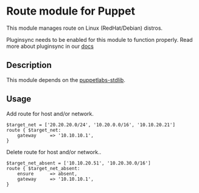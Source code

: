 # Route module for Puppet

This module manages route on Linux (RedHat/Debian) distros. 

Pluginsync needs to be enabled for this module to function properly.
Read more about pluginsync in our [docs](http://docs.puppetlabs.com/guides/plugins_in_modules.html#enabling-pluginsync)

## Description

This module depends on the [puppetlabs-stdlib](https://github.com/puppetlabs/puppetlabs-stdlib).

## Usage

Add route for host and/or network.

    $target_net = ['20.20.20.0/24', '10.20.0.0/16', '10.10.20.21']
    route { $target_net: 
        gateway     => '10.10.10.1',
    }

Delete route for host and/or network..

    $target_net_absent = ['10.10.20.51', '10.20.30.0/16']
    route { $target_net_absent:
        ensure      => absent,
        gateway     => '10.10.10.1',
    }
